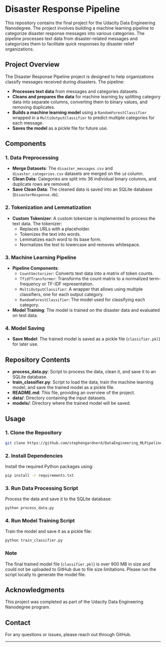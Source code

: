 # Disaster Response Pipeline

This repository contains the final project for the Udacity Data Engineering Nanodegree. The project involves building a machine learning pipeline to categorize disaster response messages into various categories. The pipeline processes text data from disaster-related messages and categorizes them to facilitate quick responses by disaster relief organizations.

## Project Overview

The Disaster Response Pipeline project is designed to help organizations classify messages received during disasters. The pipeline:
- **Processes text data** from messages and categories datasets.
- **Cleans and prepares the data** for machine learning by splitting category data into separate columns, converting them to binary values, and removing duplicates.
- **Builds a machine learning model** using a `RandomForestClassifier` wrapped in a `MultiOutputClassifier` to predict multiple categories for each message.
- **Saves the model** as a pickle file for future use.

## Components

### 1. Data Preprocessing

- **Merge Datasets**: The `disaster_messages.csv` and `disaster_categories.csv` datasets are merged on the `id` column.
- **Clean Data**: Categories are split into 36 individual binary columns, and duplicate rows are removed.
- **Save Clean Data**: The cleaned data is saved into an SQLite database (`DisasterResponse.db`).

### 2. Tokenization and Lemmatization

- **Custom Tokenizer**: A custom tokenizer is implemented to process the text data. The tokenizer:
  - Replaces URLs with a placeholder.
  - Tokenizes the text into words.
  - Lemmatizes each word to its base form.
  - Normalizes the text to lowercase and removes whitespace.

### 3. Machine Learning Pipeline

- **Pipeline Components**:
  - `CountVectorizer`: Converts text data into a matrix of token counts.
  - `TfidfTransformer`: Transforms the count matrix to a normalized term-frequency or TF-IDF representation.
  - `MultiOutputClassifier`: A wrapper that allows using multiple classifiers, one for each output category.
  - `RandomForestClassifier`: The model used for classifying each category.
- **Model Training**: The model is trained on the disaster data and evaluated on test data.

### 4. Model Saving

- **Save Model**: The trained model is saved as a pickle file (`classifier.pkl`) for later use.

## Repository Contents

- **process_data.py**: Script to process the data, clean it, and save it to an SQLite database.
- **train_classifier.py**: Script to load the data, train the machine learning model, and save the trained model as a pickle file.
- **README.md**: This file, providing an overview of the project.
- **data/**: Directory containing the input datasets.
- **models/**: Directory where the trained model will be saved.

## Usage

### 1. Clone the Repository

```bash
git clone https://github.com/stephengardnerd/DataEngineering_MLPipeline.git
```

### 2. Install Dependencies

Install the required Python packages using:

```bash
pip install -r requirements.txt
```

### 3. Run Data Processing Script

Process the data and save it to the SQLite database:

```bash
python process_data.py
```

### 4. Run Model Training Script

Train the model and save it as a pickle file:

```bash
python train_classifier.py
```

### Note

The final trained model file (`classifier.pkl`) is over 900 MB in size and could not be uploaded to GitHub due to file size limitations. Please run the script locally to generate the model file.

## Acknowledgments

This project was completed as part of the Udacity Data Engineering Nanodegree program.

## Contact

For any questions or issues, please reach out through GitHub.

---

